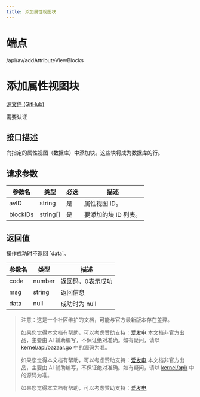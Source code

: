 ```yaml
---
title: 添加属性视图块
---
```

# 端点

/api/av/addAttributeViewBlocks

# 添加属性视图块

[源文件 (GitHub)](https://github.com/siyuan-note/siyuan/blob/master/kernel/api/av.go "查看源文件")

需要认证

## 接口描述

向指定的属性视图（数据库）中添加块。这些块将成为数据库的行。

## 请求参数

| 参数名 | 类型 | 必选 | 描述 |
| --- | --- | --- | --- |
| avID | string | 是 | 属性视图 ID。 |
| blockIDs | string\[\] | 是 | 要添加的块 ID 列表。 |

## 返回值

操作成功时不返回 \`data\`。

| 参数名 | 类型 | 描述 |
| --- | --- | --- |
| code | number | 返回码，0表示成功 |
| msg | string | 返回信息 |
| data | null | 成功时为 null |

> 注意：这是一个社区维护的文档，可能与官方最新版本存在差异。
> 
> 如果您觉得本文档有帮助，可以考虑赞助支持：[爱发电](https://afdian.com/a/leolee9086?tab=feed)
> 本文档非官方出品，主要由 AI 辅助编写，不保证绝对准确。如有疑问，请以 [kernel/api/bazaar.go](https://github.com/siyuan-note/siyuan/blob/master/kernel/api/bazaar.go) 中的源码为准。
> 
> 如果您觉得本文档有帮助，可以考虑赞助支持：[爱发电](https://afdian.com/a/leolee9086?tab=feed)
> 本文档非官方出品，主要由 AI 辅助编写，不保证绝对准确。如有疑问，请以 [kernel/api/](https://github.com/siyuan-note/siyuan/blob/master/kernel/api/) 中的源码为准。
> 
> 如果您觉得本文档有帮助，可以考虑赞助支持：[爱发电](https://afdian.com/a/leolee9086?tab=feed)
